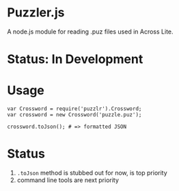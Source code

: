 # Puzzler.js
A node.js module for reading .puz files used in Across Lite. 

# Status: In Development

# Usage

    var Crossword = require('puzzlr').Crossword;
    var crossword = new Crossword('puzzle.puz');
        
    crossword.toJson(); # => formatted JSON 
    
     
# Status

1. `.toJson` method is stubbed out for now, is top priority
2. command line tools are next priority
